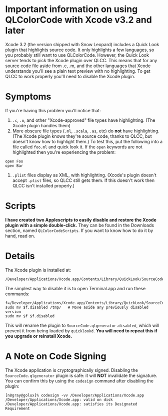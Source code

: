 # Important information on using QLColorCode with Xcode v3.2 and later #

Xcode 3.2 (the version shipped with Snow Leopard) includes a Quick Look plugin that highlights source code.  It only highlights a few languages, so you probably still want to use QLColorCode.  However, the Quick Look server tends to pick the Xcode plugin over QLCC.  This means that for any source code file aside from .c, .m, and the other languages that Xcode understands you'll see a plain text preview with no highlighting.  To get QLCC to work properly you'll need to disable the Xcode plugin.

# Symptoms #

If you're having this problem you'll notice that:

  1. `.c`, `.m`, and other "Xcode-approved" file types have highlighting.  (The Xcode plugin handles them)
  1. More obscure file types (`.ml`, `.scala`, `.as`, etc) do **not** have highlighting.  (The Xcode plugin knows they're source code, thanks to QLCC, but doesn't know how to highlight them.)  To test this, put the following into a file called `foo.ml` and quick look it.  If the `open` keywords are not highlighted then you're experiencing the problem:
```
open Foo
open Bar
```
  1. `.plist` files display as XML, with highlighting.  (Xcode's plugin doesn't accept `.plist` files, so QLCC still gets them.  If this doesn't work then QLCC isn't installed properly.)

# Scripts #

**I have created two Applescripts to easily disable and restore the Xcode plugin with a simple double-click.**  They can be found in the Downloads section, named `QLColorCodeScripts`.  If you want to know how to do it by hand, read on.

# Details #

The Xcode plugin is installed at:
```
/Developer/Applications/Xcode.app/Contents/Library/QuickLook/SourceCode.qlgenerator
```

The simplest way to disable it is to open Terminal.app and run these commands:
```
f=/Developer/Applications/Xcode.app/Contents/Library/QuickLook/SourceCode.qlgenerator
sudo mv $f.disabled /tmp/   # Move aside any previously disabled version
sudo mv $f $f.disabled
```

This will rename the plugin to `SourceCode.qlgenerator.disabled`, which will prevent it from being loaded by `quicklookd`.  **You will need to repeat this if you upgrade or reinstall Xcode.**

# A Note on Code Signing #

The Xcode application is cryptographically signed. Disabling the `SourceCode.qlgenerator` plugin is safe: it will **NOT** invalidate the signature.  You can confirm this by using the `codesign` command after disabling the plugin:

```
[n8gray@golux]% codesign -vv /Developer/Applications/Xcode.app
/Developer/Applications/Xcode.app: valid on disk
/Developer/Applications/Xcode.app: satisfies its Designated Requirement
```